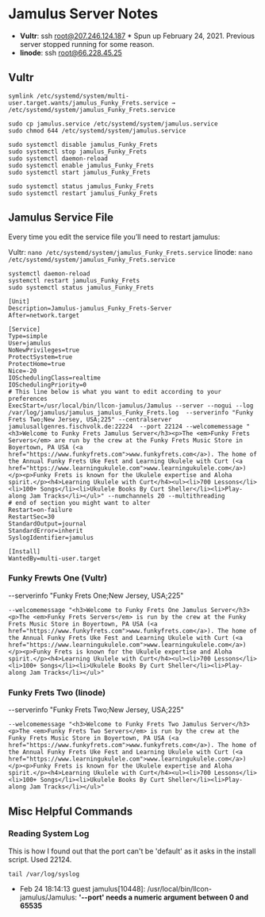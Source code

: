 # Jamulus Server Notes
- **Vultr**: ssh root@207.246.124.187 * Spun up February 24, 2021. Previous server stopped running for some reason.
- **linode**: ssh root@66.228.45.25

## Vultr
`symlink /etc/systemd/system/multi-user.target.wants/jamulus_Funky_Frets.service → /etc/systemd/system/jamulus_Funky_Frets.service`


```
sudo cp jamulus.service /etc/systemd/system/jamulus.service
sudo chmod 644 /etc/systemd/system/jamulus.service
```


```
sudo systemctl disable jamulus_Funky_Frets
sudo systemctl stop jamulus_Funky_Frets
sudo systemctl daemon-reload
sudo systemctl enable jamulus_Funky_Frets
sudo systemctl start jamulus_Funky_Frets

sudo systemctl status jamulus_Funky_Frets
sudo systemctl restart jamulus_Funky_Frets
```

## Jamulus Service File

Every time you edit the service file you’ll need to restart jamulus:

Vultr: `nano /etc/systemd/system/jamulus_Funky_Frets.service`
linode: `nano /etc/systemd/system/jamulus_Funky_Frets.service`

```
systemctl daemon-reload
systemctl restart jamulus_Funky_Frets
sudo systemctl status jamulus_Funky_Frets
```

```
[Unit]
Description=Jamulus-jamulus_Funky_Frets-Server
After=network.target

[Service]
Type=simple
User=jamulus
NoNewPrivileges=true
ProtectSystem=true
ProtectHome=true
Nice=-20
IOSchedulingClass=realtime
IOSchedulingPriority=0
# This line below is what you want to edit according to your preferences
ExecStart=/usr/local/bin/llcon-jamulus/Jamulus --server --nogui --log /var/log/jamulus/jamulus_jamulus_Funky_Frets.log  --serverinfo "Funky Frets Two;New Jersey, USA;225" --centralserver jamulusallgenres.fischvolk.de:22224  --port 22124 --welcomemessage "<h3>Welcome to Funky Frets Jamulus Server</h3><p>The <em>Funky Frets Servers</em> are run by the crew at the Funky Frets Music Store in Boyertown, PA USA (<a href="https://www.funkyfrets.com">www.funkyfrets.com</a>). The home of the Annual Funky Frets Uke Fest and Learning Ukulele with Curt (<a href="https://www.learningukulele.com">www.learningukulele.com</a>)</p><p>Funky Frets is known for the Ukulele expertise and Aloha spirit.</p><h4>Learning Ukulele with Curt</h4><ul><li>700 Lessons</li><li>100+ Songs</li><li>Ukulele Books By Curt Sheller</li><li>Play-along Jam Tracks</li></ul>" --numchannels 20 --multithreading
# end of section you might want to alter
Restart=on-failure
RestartSec=30
StandardOutput=journal
StandardError=inherit
SyslogIdentifier=jamulus

[Install]
WantedBy=multi-user.target
```

### Funky Frewts One (Vultr)

--serverinfo "Funky Frets One;New Jersey, USA;225"

```
--welcomemessage "<h3>Welcome to Funky Frets One Jamulus Server</h3><p>The <em>Funky Frets Servers</em> is run by the crew at the Funky Frets Music Store in Boyertown, PA USA (<a href="https://www.funkyfrets.com">www.funkyfrets.com</a>). The home of the Annual Funky Frets Uke Fest and Learning Ukulele with Curt (<a href="https://www.learningukulele.com">www.learningukulele.com</a>)</p><p>Funky Frets is known for the Ukulele expertise and Aloha spirit.</p><h4>Learning Ukulele with Curt</h4><ul><li>700 Lessons</li><li>100+ Songs</li><li>Ukulele Books By Curt Sheller</li><li>Play-along Jam Tracks</li></ul>"
```
### Funky Frets Two (linode)

--serverinfo "Funky Frets Two;New Jersey, USA;225"

```
--welcomemessage "<h3>Welcome to Funky Frets Two Jamulus Server</h3><p>The <em>Funky Frets Two Servers</em> is run by the crew at the Funky Frets Music Store in Boyertown, PA USA (<a href="https://www.funkyfrets.com">www.funkyfrets.com</a>). The home of the Annual Funky Frets Uke Fest and Learning Ukulele with Curt (<a href="https://www.learningukulele.com">www.learningukulele.com</a>)</p><p>Funky Frets is known for the Ukulele expertise and Aloha spirit.</p><h4>Learning Ukulele with Curt</h4><ul><li>700 Lessons</li><li>100+ Songs</li><li>Ukulele Books By Curt Sheller</li><li>Play-along Jam Tracks</li></ul>"
```

## Misc Helpful Commands

### Reading System Log

This is how I found out that the port can't be 'default' as it asks in the install script. Used 22124.
```
tail /var/log/syslog
```

- Feb 24 18:14:13 guest jamulus[10448]: /usr/local/bin/llcon-jamulus/Jamulus: **'--port' needs a numeric argument between 0 and 65535**
